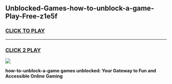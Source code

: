 
## Unblocked-Games-how-to-unblock-a-game-Play-Free-z1e5f
<h3>
<a href="https://premium76.site?title=how-to-unblock-a-game&ref=20A">CLICK TO PLAY</a></h3>
<hr>

<h3>
<a href="https://premium76.site?title=how-to-unblock-a-game&ref=20A">CLICK 2 PLAY</a>
  
</h3>

<a href="https://premium76.site?title=how-to-unblock-a-game&ref=20A"><img src="https://clearcache.store/games.png"></a>


**how-to-unblock-a-game games unblocked: Your Gateway to Fun and Accessible Online Gaming**
